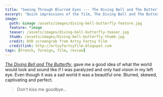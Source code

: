 ```yaml
---
title: "Seeing Through Blurred Eyes --- The Diving Bell and The Butterfly"
excerpt: "Quick impressions of the film, The Diving Bell and The Butterfly."
image: 
  path: &image /assets/images/diving-bell-butterfly-feature.jpg
  feature: *image
  teaser: /assets/images/diving-bell-butterfly-teaser.jpg
  thumb: /assets/images/diving-bell-butterfly-thumb.jpg
  credit: DVD screengrab from Artsy Fartsy Film
  creditlink: http://artsyfartsyfilm.blogspot.com
tags: [French, foreign, film, review]
---
```


[*The Diving Bell and The Butterfly*](http://www.thedivingbellandthebutterfly-themovie.com/), gave me a good idea of what the world would look and sound like if I was paralyzed and only had vision in my left eye. Even though it was a sad world it was a beautiful one. Blurred, skewed, captivating and perfect.

> Don't kiss me goodbye...
